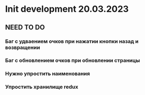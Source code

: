 # Init development 20.03.2023

## NEED TO DO

### Баг с удваением очков при нажатии кнопки назад и возвращении

### Баг с обновлением очков при обновлении страницы

### Нужно упростить наименования

### Упростить хранилище redux
